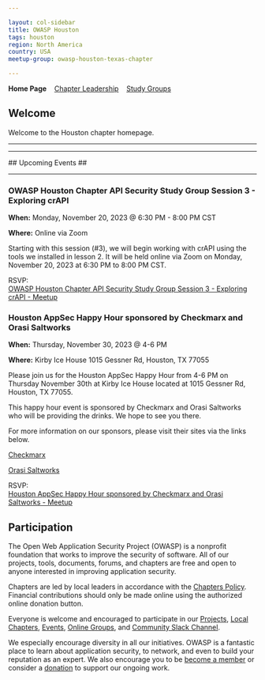 ```yaml
---

layout: col-sidebar
title: OWASP Houston
tags: houston
region: North America
country: USA
meetup-group: owasp-houston-texas-chapter

---
```


<strong>Home Page</strong>
&nbsp;&nbsp;&nbsp;[Chapter Leadership](leaders.md)
&nbsp;&nbsp;&nbsp;[Study Groups](studygroups.md)

## Welcome

Welcome to the Houston chapter homepage.


<hr/>

<hr/>
## Upcoming Events ##
<hr>

### OWASP Houston Chapter API Security Study Group Session 3 - Exploring crAPI ###

**When:**
Monday, November 20, 2023 @ 6:30 PM - 8:00 PM CST

**Where:**
Online via Zoom

Starting with this session (#3), we will begin working with crAPI using the tools we installed in lesson 2. It will be held online via Zoom on Monday, November 20, 2023 at 6:30 PM to 8:00 PM CST.

RSVP:<br>
<a href="https://www.meetup.com/owasp-houston-texas-chapter/events/297260466/">OWASP Houston Chapter API Security Study Group Session 3 - Exploring crAPI - Meetup</a>


### Houston AppSec Happy Hour sponsored by Checkmarx and Orasi Saltworks ###

**When:**
Thursday, November 30, 2023 @ 4-6 PM

**Where:**
Kirby Ice House
1015 Gessner Rd, Houston, TX 77055

Please join us for the Houston AppSec Happy Hour from 4-6 PM on Thursday November 30th at Kirby Ice House located at 1015 Gessner Rd, Houston, TX 77055.

This happy hour event is sponsored by Checkmarx and Orasi Saltworks who will be providing the drinks.
We hope to see you there.

For more information on our sponsors, please visit their sites via the links below.

<a href="https://checkmarx.com/">Checkmarx</a>

<a href="https://www.saltworks.io">Orasi Saltworks</a>

RSVP:<br>
<a href="https://www.meetup.com/owasp-houston-texas-chapter/events/297237891/">Houston AppSec Happy Hour sponsored by Checkmarx and Orasi Saltworks - Meetup</a>

## Participation
The Open Web Application Security Project (OWASP) is a nonprofit foundation that works to improve the security of software. All of our projects, tools, documents, forums, and chapters are free and open to anyone interested in improving application security. 

Chapters are led by local leaders in accordance with the [Chapters Policy](/www-policy/operational/chapters). Financial contributions should only be made online using the authorized online donation button. 

Everyone is welcome and encouraged to participate in our [Projects](/projects/), [Local Chapters](/chapters/), [Events](/events/), [Online Groups](https://groups.google.com/a/owasp.com/), and [Community Slack Channel](https://owasp.slack.com/).

We especially encourage diversity in all our initiatives. OWASP is a fantastic place to learn about application security, to network, and even to build your reputation as an expert. We also encourage you to be [become a member](/membership/) or consider a [donation](/donate/) to support our ongoing work.


